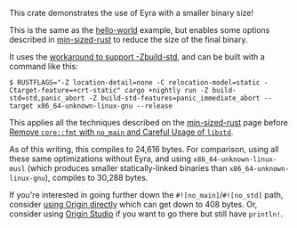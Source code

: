 This crate demonstrates the use of Eyra with a smaller binary size!

This is the same as the [hello-world] example, but enables some options
described in [min-sized-rust] to reduce the size of the final binary.

It uses the [workaround to support -Zbuild-std], and can be built with
a command like this:

```console
$ RUSTFLAGS="-Z location-detail=none -C relocation-model=static -Ctarget-feature=+crt-static" cargo +nightly run -Z build-std=std,panic_abort -Z build-std-features=panic_immediate_abort --target x86_64-unknown-linux-gnu --release
```

This applies all the techniques described on the [min-sized-rust] page
before [Remove `core::fmt` with `no_main` and Careful Usage of `libstd`].

As of this writing, this compiles to 24,616 bytes. For comparison, using all
these same optimizations without Eyra, and using `x86_64-unknown-linux-musl`
(which produces smaller statically-linked binaries than
`x86_64-unknown-linux-gnu`), compiles to 30,288 bytes.

If you're interested in going further down the `#![no_main]`/`#![no_std]`
path, consider [using Origin directly] which can get down to 408 bytes. Or,
consider using [Origin Studio] if you want to go there but still have
`println!`.

[hello-world]: https://github.com/sunfishcode/eyra/tree/main/example-crates/hello-world/
[min-sized-rust]: https://github.com/johnthagen/min-sized-rust
[workaround to support -Zbuild-std]: https://github.com/sunfishcode/eyra/blob/main/README.md#compatibility-with--zbuild-std
[Remove `core::fmt` with `no_main` and Careful Usage of `libstd`]: https://github.com/johnthagen/min-sized-rust#remove-corefmt-with-no_main-and-careful-usage-of-libstd
[using Origin directly]: https://github.com/sunfishcode/origin/tree/main/example-crates/tiny
[Origin Studio]: https://github.com/sunfishcode/origin-studio
